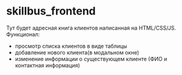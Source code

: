 # skillbus_frontend
Тут будет адресная книга клиентов написанная на HTML/CSS/JS.
Функционал:
- просмотр списка клиентов в виде таблицы
- добавление нового клиента(в модальном окне)
- изменение информации о существующем клиенте (ФИО и контактная информация)
